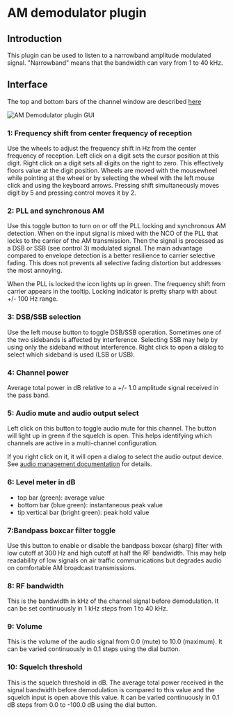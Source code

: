 <h1>AM demodulator plugin</h1>

<h2>Introduction</h2>

This plugin can be used to listen to a narrowband amplitude modulated signal. "Narrowband" means that the bandwidth can vary from 1 to 40 kHz.

<h2>Interface</h2>

The top and bottom bars of the channel window are described [here](../../../sdrgui/channel/readme.md)

![AM Demodulator plugin GUI](../../../doc/img/AMDemod_plugin.png)

<h3>1: Frequency shift from center frequency of reception</h3>

Use the wheels to adjust the frequency shift in Hz from the center frequency of reception. Left click on a digit sets the cursor position at this digit. Right click on a digit sets all digits on the right to zero. This effectively floors value at the digit position. Wheels are moved with the mousewheel while pointing at the wheel or by selecting the wheel with the left mouse click and using the keyboard arrows. Pressing shift simultaneously moves digit by 5 and pressing control moves it by 2.

<h3>2: PLL and synchronous AM</h2>

Use this toggle button to turn on or off the PLL locking and synchronous AM detection. When on the input signal is mixed with the NCO of the PLL that locks to the carrier of the AM transmission. Then the signal is processed as a DSB or SSB (see control 3) modulated signal. The main advantage compared to envelope detection is a better resilience to carrier selective fading. This does not prevents all selective fading distortion but addresses the most annoying.

When the PLL is locked the icon lights up in green. The frequency shift from carrier appears in the tooltip. Locking indicator is pretty sharp with about +/- 100 Hz range.

<h3>3: DSB/SSB selection</h2>

Use the left mouse button to toggle DSB/SSB operation. Sometimes one of the two sidebands is affected by interference. Selecting SSB may help by using only the sideband without interference. Right click to open a dialog to select which sideband is used (LSB or USB).

<h3>4: Channel power</h3>

Average total power in dB relative to a +/- 1.0 amplitude signal received in the pass band.

<h3>5: Audio mute and audio output select</h3>

Left click on this button to toggle audio mute for this channel. The button will light up in green if the squelch is open. This helps identifying which channels are active in a multi-channel configuration.

If you right click on it, it will open a dialog to select the audio output device. See [audio management documentation](../../../sdrgui/audio.md) for details.

<h3>6: Level meter in dB</h3>

  - top bar (green): average value
  - bottom bar (blue green): instantaneous peak value
  - tip vertical bar (bright green): peak hold value

<h3>7:Bandpass boxcar filter toggle</h3>

Use this button to enable or disable the bandpass boxcar (sharp) filter with low cutoff at 300 Hz and high cutoff at half the RF bandwidth. This may help readability of low signals on air traffic communications but degrades audio on comfortable AM broadcast transmissions.

<h3>8: RF bandwidth</h3>

This is the bandwidth in kHz of the channel signal before demodulation. It can be set continuously in 1 kHz steps from 1 to 40 kHz.

<h3>9: Volume</h3>

This is the volume of the audio signal from 0.0 (mute) to 10.0 (maximum). It can be varied continuously in 0.1 steps using the dial button.

<h3>10: Squelch threshold</h3>

This is the squelch threshold in dB. The average total power received in the signal bandwidth before demodulation is compared to this value and the squelch input is open above this value. It can be varied continuously in 0.1 dB steps from 0.0 to -100.0 dB using the dial button.
